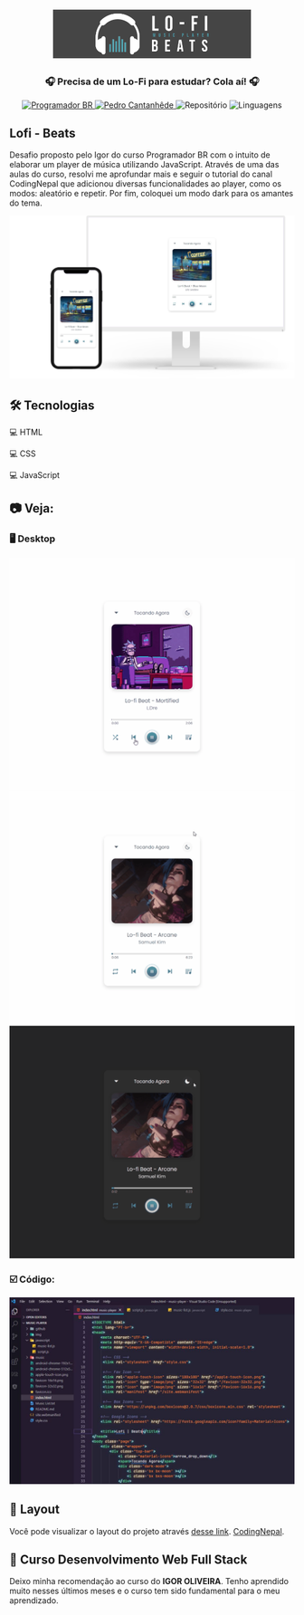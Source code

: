 <h1 align="center">
    <img alt="Lofi" title="Lofi" src="github/logo.png" width="350px" />
</h1>

<div align="center">
    <h3> 🎧 Precisa de um Lo-Fi para estudar? Cola aí! 🎧 </h3>
    <a href="https://programadorbr.com/?src=adgogbst&gclid=Cj0KCQjwp86EBhD7ARIsAFkgakg4inXFT5ov7LCBH1e27-Hbb3y9IFKxG0CWdbBJ40YkQHwpifGH5nsaAtejEALw_wcB" target="_blank">
      <img src="https://img.shields.io/static/v1?label=ProgramadorBR&message=Igor&color=4CA1AF&style=for-the-badge" target="_blank" alt="Programador BR">
    </a>
    <a href="https://github.com/PedroCantanhede" target="_blank">
      <img src="https://img.shields.io/static/v1?label=Author&message=PedroCantanhede&color=4CA1AF&style=for-the-badge" target="_blank" alt="Pedro Cantanhêde">
    </a>
    <img src="https://img.shields.io/github/repo-size/PedroCantanhede/music-player?color=4CA1AF&style=for-the-badge" alt="Repositório"> 
    <img src="https://img.shields.io/github/languages/count/PedroCantanhede/music-player?color=4CA1AF&style=for-the-badge" alt="Linguagens">
</div>

## Lofi - Beats

Desafio proposto pelo Igor do curso Programador BR com o intuito de elaborar um player de música utilizando JavaScript. Através de uma das aulas do curso, resolvi me aprofundar mais e seguir o tutorial do canal CodingNepal que adicionou diversas funcionalidades ao player, como os modos: aleatório e repetir.  Por fim, coloquei um modo dark para os amantes do tema.


<div align="center" >
  <img alt="Lofi Layout" title="Lofi" src="github/layout.png"/>
</div>

## 🛠️ Tecnologias

💻 HTML

💻 CSS

💻 JavaScript


## :camera: Veja:

### 🖥️ Desktop

![GIF](github/desktop.gif)
![GIF](github/desktop2.gif)
![GIF](github/desktop3.gif)

### ☑️ Código:

![image](github/codigo.JPG)

## 🔖 Layout

Você pode visualizar o layout do projeto através [desse link](https://www.youtube.com/watch?v=1-CvPn4AbT4&ab_channel=CodingNepal). [CodingNepal](https://www.youtube.com/channel/UCk7xIEmd3MeyhIu2StLX5yA).

## 🌟 Curso Desenvolvimento Web Full Stack

Deixo minha recomendação ao curso do **IGOR OLIVEIRA**. Tenho aprendido muito nesses últimos meses e o curso tem sido fundamental para o meu aprendizado.

